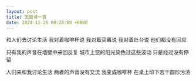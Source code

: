 ```yaml
---
layout: post
title: 无题诗一首
date: 2024-11-26 00:28:09 +0800
---
```

和人们去讨论生活
我对着咖啡杯说
我对着荧幕说
我对着灶台说
他们都没有回应

只有我的声音在墙壁中来回反复
城市上空的阳光染色过这些波动
只是经过没有停留

人们来和我讨论生活
两者的声音没有交流
我变成咖啡杯
在桌上印下若干圆形污渍